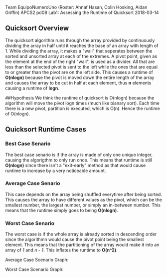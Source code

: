 Team EquipoNumeroUno (Roster: Ahnaf Hasan, Colin Hosking, Aidan Griffin)
APCS2 pd08
Lab1: Assessing the Runtime of Quicksort
2018-03-14

## Quicksort Overview
The quicksort algorithm runs through the array provided by continuously dividing the array in half until it reaches the base of an array with length of 1. While dividing the array, it makes a "wall" that seperates between the sorted and unsorted array at each of the extremes. A pivot point, given as the element at the end of the right "wall", is used as a divider. All that are less than the selected pivot is sent to the left while the ones that are equal to or greater than the pivot are on the left side. This causes a runtime of **O(nlogn)** because the pivot is moved down the entire length of the array and causes the array to be cut in half at each element, thus **n** elements causing a runtime of **logn**.

##Hypothesis
We think the runtime of quicksort is O(nlogn) because the algorithm will move the pivot logn times (much like bianary sort). Each time there is a new pivot, partition is executed, which is O(n). Hence the runtime of O(nlogn).

## Quicksort Runtime Cases
### Best Case Senario
The best case senario is if the array is made of only one unique integer, causing the algorigthm to only run once. This means that runtime is still **O(nlogn)** since there isn't a "exit-early" method as that would cause runtime to increase by a very noticeable amount.
### Average Case Senario
This case depends on the array being shuffled everytime after being sorted. This causes the array to have different values as the pivot, which can be the smallest number, the largest number, or simply an in-between number. This means that the runtime simply goes to being **O(nlogn)**.
### Worst Case Senario
The worst case is if the whole array is already sorted in descending order since the algorithmn would cause the pivot point being the smallest element. This means that the partitioning of the array would make it into an array of *1* and *n - 1*. This inflates the runtime to **O(n^2)**.

Average Case Scenario Graph:





Worst Case Scenario Graph:
